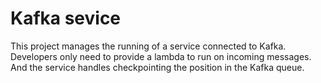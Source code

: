 # Kafka sevice

This project manages the running of a service connected to Kafka. Developers only need to provide a lambda to
run on incoming messages. And the service handles checkpointing the position in the Kafka queue.
